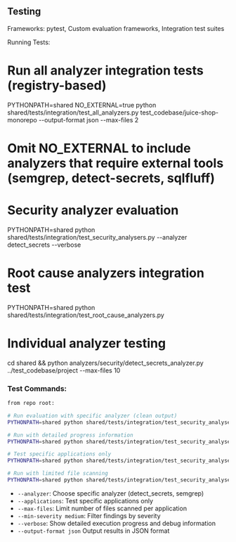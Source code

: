 ## Testing

Frameworks: pytest, Custom evaluation frameworks, Integration test suites

Running Tests:

# Run all analyzer integration tests (registry-based)

PYTHONPATH=shared NO_EXTERNAL=true python shared/tests/integration/test_all_analyzers.py test_codebase/juice-shop-monorepo --output-format json --max-files 2

# Omit NO_EXTERNAL to include analyzers that require external tools (semgrep, detect-secrets, sqlfluff)

# Security analyzer evaluation

PYTHONPATH=shared python shared/tests/integration/test_security_analysers.py --analyzer detect_secrets --verbose

# Root cause analyzers integration test

PYTHONPATH=shared python shared/tests/integration/test_root_cause_analyzers.py

# Individual analyzer testing

cd shared && python analyzers/security/detect_secrets_analyzer.py ../test_codebase/project --max-files 10

### Test Commands:

```bash
from repo root:

# Run evaluation with specific analyzer (clean output)
PYTHONPATH=shared python shared/tests/integration/test_security_analysers.py --analyzer detect_secrets

# Run with detailed progress information
PYTHONPATH=shared python shared/tests/integration/test_security_analysers.py --analyzer semgrep --verbose

# Test specific applications only
PYTHONPATH=shared python shared/tests/integration/test_security_analysers.py --analyzer detect_secrets --applications test-python test-java

# Run with limited file scanning
PYTHONPATH=shared python shared/tests/integration/test_security_analysers.py --analyzer semgrep --max-files 10
```

- `--analyzer`: Choose specific analyzer (detect_secrets, semgrep)
- `--applications`: Test specific applications only
- `--max-files`: Limit number of files scanned per application
- `--min-severity medium`: Filter findings by severity
- `--verbose`: Show detailed execution progress and debug information
- `--output-format json` Output results in JSON format

